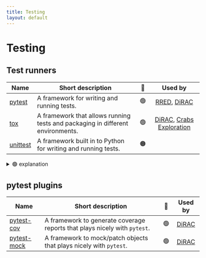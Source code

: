 ```yaml
---
title: Testing
layout: default
---
```


# Testing

## Test runners

| Name                                                                          | Short description                                                              | 🚦  |                                                                Used by                                                                 |
| ----------------------------------------------------------------------------- | ------------------------------------------------------------------------------ | --- | :------------------------------------------------------------------------------------------------------------------------------------: |
| [pytest](https://docs.pytest.org/en/stable/contents.html)                     | A framework for writing and running tests.                                     | 🟢  |                  [RRED](https://github.com/UCL-ARC/rred-reports), [DiRAC](https://github.com/UCL-ARC/dirac-swift-api)                  |
| [tox](https://tox.wiki/en/latest/index.html)                                  | A framework that allows running tests and packaging in different environments. | 🟢  | [DiRAC](https://github.com/UCL-ARC/dirac-swift-api), [Crabs Exploration](https://github.com/SainsburyWellcomeCentre/crabs-exploration) |
| [unittest](https://docs.python.org/dev/library/unittest.html#module-unittest) | A framework built in to Python for writing and running tests.                  | 🟠  |                                                                                                                                        |

<details>
<summary>🟢 explanation</summary>
We recommend `pytest` over `unittest` because `pytest` tends to encourage a cleaner style, there are also extensive plugins and it's in widespread use.
</details>

## pytest plugins

| Name                                                                   | Short description                                                         | 🚦  |                       Used by                       |
| ---------------------------------------------------------------------- | ------------------------------------------------------------------------- | --- | :-------------------------------------------------: |
| [pytest-cov](https://pytest-cov.readthedocs.io/en/latest/index.html)   | A framework to generate coverage reports that plays nicely with `pytest`. | 🟢  | [DiRAC](https://github.com/UCL-ARC/dirac-swift-api) |
| [pytest-mock](https://pytest-mock.readthedocs.io/en/latest/index.html) | A framework to mock/patch objects that plays nicely with `pytest`.        | 🟢  | [DiRAC](https://github.com/UCL-ARC/dirac-swift-api) |
